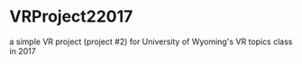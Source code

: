 # VRProject22017
a simple VR project (project #2) for University of Wyoming's VR topics class in 2017
